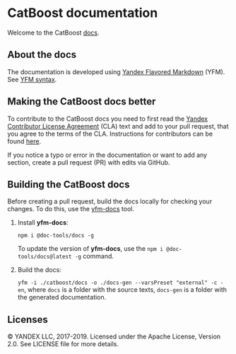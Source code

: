 # CatBoost documentation

Welcome to the CatBoost [docs](https://catboost.ai/docs/).

## About the docs

The documentation is developed using [Yandex Flavored Markdown](https://github.com/yandex-cloud/yfm-docs) (YFM). See [YFM syntax](https://github.com/yandex-cloud/yfm-transform/blob/master/DOCS.md).

## Making the CatBoost docs better

To contribute to the CatBoost docs you need to first read the [Yandex Contributor License Agreement](https://github.com/catboost/catboost/blob/master/CONTRIBUTING.md) (CLA) text and add to your pull request, that you agree to the terms of the CLA. Instructions for contributors can be found [here](https://catboost.ai/docs/concepts/development-and-contributions.html).

If you notice a typo or error in the documentation or want to add any section, create a pull request (PR) with edits via GitHub.

## Building the CatBoost docs

Before creating a pull request, build the docs locally for checking your changes. To do this, use the [yfm-docs](https://github.com/yandex-cloud/yfm-docs) tool.

1. Install **yfm-docs**:

   `npm i @doc-tools/docs -g`

   To update the version of **yfm-docs**, use the  `npm i @doc-tools/docs@latest -g` command.

1. Build the docs:

   `yfm -i ./catboost/docs -o ./docs-gen --varsPreset "external" -c -en`, where `docs` is a folder with the source texts, `docs-gen` is a folder with the generated documentation.

## Licenses

© YANDEX LLC, 2017-2019. Licensed under the Apache License, Version 2.0. See LICENSE file for more details.
